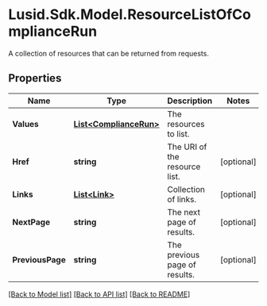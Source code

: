 # Lusid.Sdk.Model.ResourceListOfComplianceRun
A collection of resources that can be returned from requests.

## Properties

Name | Type | Description | Notes
------------ | ------------- | ------------- | -------------
**Values** | [**List&lt;ComplianceRun&gt;**](ComplianceRun.md) | The resources to list. | 
**Href** | **string** | The URI of the resource list. | [optional] 
**Links** | [**List&lt;Link&gt;**](Link.md) | Collection of links. | [optional] 
**NextPage** | **string** | The next page of results. | [optional] 
**PreviousPage** | **string** | The previous page of results. | [optional] 

[[Back to Model list]](../README.md#documentation-for-models) [[Back to API list]](../README.md#documentation-for-api-endpoints) [[Back to README]](../README.md)

